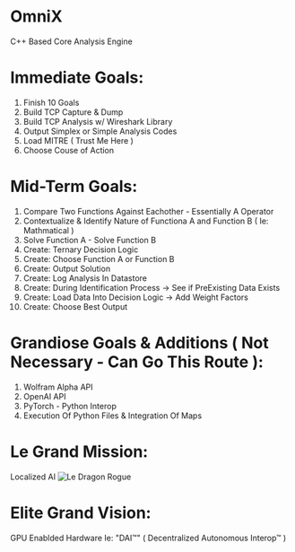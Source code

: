 # OmniX
 C++ Based Core Analysis Engine

# Immediate Goals:
1. Finish 10 Goals
2. Build TCP Capture & Dump
3. Build TCP Analysis w/ Wireshark Library
4. Output Simplex or Simple Analysis Codes
5. Load MITRE ( Trust Me Here )
6. Choose Couse of Action

# Mid-Term Goals:
1. Compare Two Functions Against Eachother - Essentially A <vs> Operator
2. Contextualize & Identify Nature of Functiona A and Function B ( Ie: Mathmatical )
3. Solve Function A - Solve Function B
4. Create: Ternary Decision Logic
5. Create: Choose Function A or Function B
6. Create: Output Solution
7. Create: Log Analysis In Datastore
8. Create: During Identification Process -> See if PreExisting Data Exists
9. Create: Load Data Into Decision Logic -> Add Weight Factors
10. Create: Choose Best Output

# Grandiose Goals & Additions ( Not Necessary - Can Go This Route ):
1. Wolfram Alpha API
2. OpenAI API
3. PyTorch - Python Interop
4. Execution Of Python Files & Integration Of Maps

# Le Grand Mission:
Localized AI
![Le Dragon Rogue](https://arcaneumbra.cent.co/nft/18938)

# Elite Grand Vision:
GPU Enablded Hardware Ie: "DAI™" ( Decentralized Autonomous Interop™ )
